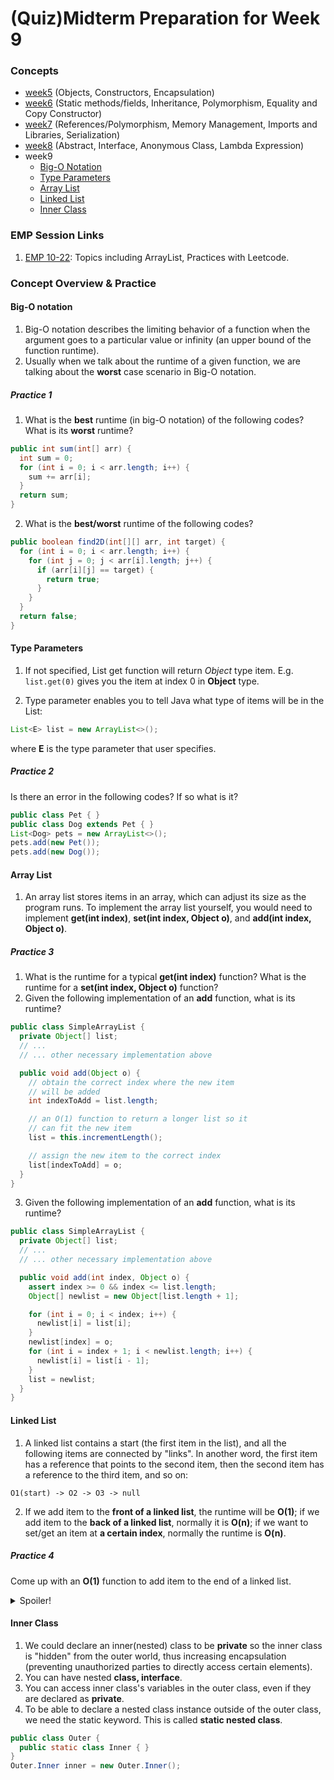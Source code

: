 # (Quiz)Midterm Preparation for Week 9

### Concepts
  * [week5](https://github.com/c5shen/CS125Fall20QuizPrep/blob/master/week5/week5.md) (Objects, Constructors, Encapsulation)
  * [week6](https://github.com/c5shen/CS125Fall20QuizPrep/blob/master/week6/week6.md) (Static methods/fields, Inheritance, Polymorphism, Equality and Copy Constructor)
  * [week7](https://github.com/c5shen/CS125Fall20QuizPrep/blob/master/week7/week7.md) (References/Polymorphism, Memory Management, Imports and Libraries, Serialization)
  * [week8](https://github.com/c5shen/CS125Fall20QuizPrep/blob/master/week8/week8.md) (Abstract, Interface, Anonymous Class, Lambda Expression)
  * week9
    - [Big-O Notation](#big-o-notation)
    - [Type Parameters](#type-parameters)
    - [Array List](#array-list)
    - [Linked List](#linked-list)
    - [Inner Class](#inner-class)

### EMP Session Links
1. [EMP 10-22](https://cs199emp.netlify.app/dist/2020-10_21.html): Topics including ArrayList, Practices with Leetcode.

### Concept Overview & Practice
#### Big-O notation
  1. Big-O notation describes the limiting behavior of a function when the argument goes to a particular value or infinity (an upper bound of the function runtime).
  2. Usually when we talk about the runtime of a given function, we are talking about the **worst** case scenario in Big-O notation.

##### Practice 1
  1. What is the **best** runtime (in big-O notation) of the following codes? What is its **worst** runtime?
  ```Java
  public int sum(int[] arr) {
    int sum = 0;
    for (int i = 0; i < arr.length; i++) {
      sum += arr[i];
    }
    return sum;
  }  
  ```
  2. What is the **best/worst** runtime of the following codes?
  ```Java
  public boolean find2D(int[][] arr, int target) {
    for (int i = 0; i < arr.length; i++) {
      for (int j = 0; j < arr[i].length; j++) {
        if (arr[i][j] == target) {
          return true;
        }
      }
    }
    return false;
  }
  ```

#### Type Parameters
  1. If not specified, List get function will return _Object_ type item. E.g. ```list.get(0)``` gives you the item at index 0 in **Object** type.

  2. Type parameter enables you to tell Java what type of items will be in the List:
  ```java
  List<E> list = new ArrayList<>();
  ```
  where **E** is the type parameter that user specifies.

##### Practice 2
Is there an error in the following codes? If so what is it?
  ```java
  public class Pet { }
  public class Dog extends Pet { }
  List<Dog> pets = new ArrayList<>();
  pets.add(new Pet());
  pets.add(new Dog());
  ```

#### Array List
  1. An array list stores items in an array, which can adjust its size as the program runs. To implement the array list yourself, you would need to implement **get(int index)**, **set(int index, Object o)**, and **add(int index, Object o)**.

##### Practice 3
  1. What is the runtime for a typical **get(int index)** function? What is the runtime for a **set(int index, Object o)** function?
  2. Given the following implementation of an **add** function, what is its runtime?
  ```java
  public class SimpleArrayList {
    private Object[] list;
    // ...
    // ... other necessary implementation above

    public void add(Object o) {
      // obtain the correct index where the new item
      // will be added
      int indexToAdd = list.length;

      // an O(1) function to return a longer list so it
      // can fit the new item
      list = this.incrementLength();

      // assign the new item to the correct index
      list[indexToAdd] = o;
    }
  }
  ```
  3. Given the following implementation of an **add** function, what is its runtime?
  ```java
  public class SimpleArrayList {
    private Object[] list;
    // ...
    // ... other necessary implementation above

    public void add(int index, Object o) {
      assert index >= 0 && index <= list.length;
      Object[] newlist = new Object[list.length + 1];

      for (int i = 0; i < index; i++) {
        newlist[i] = list[i];
      }
      newlist[index] = o;
      for (int i = index + 1; i < newlist.length; i++) {
        newlist[i] = list[i - 1];
      }
      list = newlist;
    }
  }
  ```

#### Linked List
  1. A linked list contains a start (the first item in the list), and all the following items are connected by "links". In another word, the first item has a reference that points to the second item, then the second item has a reference to the third item, and so on:
  ```
  O1(start) -> O2 -> O3 -> null
  ```
  2. If we add item to the **front of a linked list**, the runtime will be **O(1)**; if we add item to the **back of a linked list**, normally it is **O(n)**; if we want to set/get an item at **a certain index**, normally the runtime is **O(n)**.

##### Practice 4
Come up with an **O(1)** function to add item to the end of a linked list.
<details>
<summary>Spoiler!</summary>

```java
public class SimpleLinkedList {
  private class Item {
    private Object value;
    private Item next;
    // ... necessary implementations
  }

  private Item start;
  private Item end;
  private int size;

  // ... necessary implementations
  public SimpleLinkedList(Object[] values) {
    assert values != null;
    for (int i = 0; i < values.length; i++) {
      addToEnd(values[i]);
    }
  }

  // function to add item to the end of the linked list
  public void addToEnd(Object o) {
    if (start == null) {
      start = new Item(o, null);
      end = start;
    } else {
      Item prevEnd = end;
      Item newEnd = new Item(o, null);
      prevEnd.next = newEnd;
      end = newEnd;
    }
  }
}
```
</details>


#### Inner Class
  1. We could declare an inner(nested) class to be **private** so the inner class is "hidden" from the outer world, thus increasing encapsulation (preventing unauthorized parties to directly access certain elements).
  2. You can have nested **class, interface**.
  3. You can access inner class's variables in the outer class, even if they are declared as **private**.
  4. To be able to declare a nested class instance outside of the outer class, we need the static keyword. This is called **static nested class**.
  ```java
  public class Outer {
    public static class Inner { }
  }
  Outer.Inner inner = new Outer.Inner();
  ```
